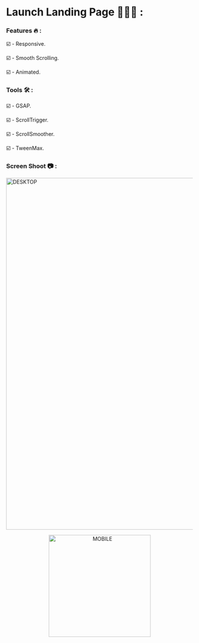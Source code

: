 # Launch Landing Page 👨🏽‍💻 :    

### Features 🔥 :

☑️ - Responsive.

☑️ - Smooth Scrolling.

☑️ - Animated.

### Tools 🛠️ :

☑️ - GSAP.
  
☑️ - ScrollTrigger.
  
☑️ - ScrollSmoother.
  
☑️ - TweenMax.
 
 ### Screen Shoot 📷 :

<img width="948" alt="DESKTOP" src="https://github.com/moadhamousti/Lunch-Landing-Page/assets/118165767/c711d380-cbb8-482f-a347-91b124f9ff28">


<p align="center">
  <img width="275" alt="MOBILE" src="https://github.com/moadhamousti/Lunch-Landing-Page/assets/118165767/76b1f81f-69e8-4f02-9fca-fdbf2fa7be70">
</p>

